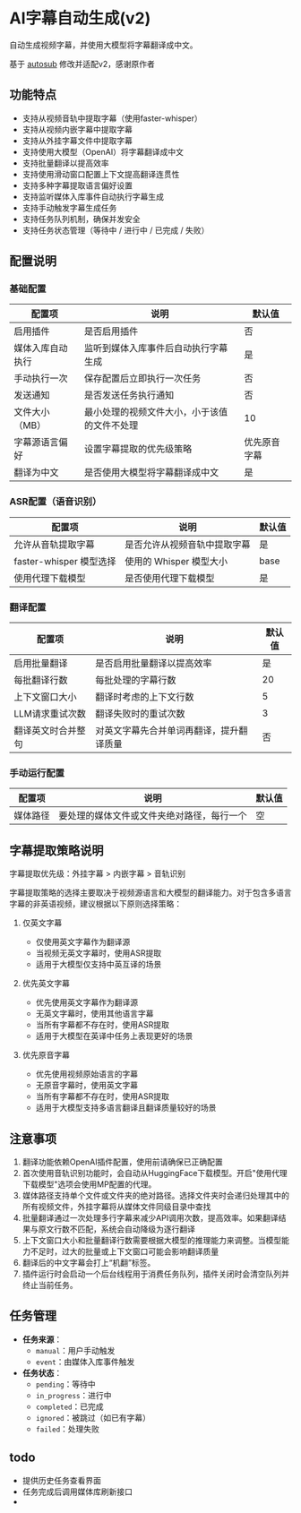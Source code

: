 # AI字幕自动生成(v2)

自动生成视频字幕，并使用大模型将字幕翻译成中文。

基于 [autosub](https://github.com/lightolly/MoviePilot-Plugins) 修改并适配v2，感谢原作者

## 功能特点

- 支持从视频音轨中提取字幕（使用faster-whisper）
- 支持从视频内嵌字幕中提取字幕
- 支持从外挂字幕文件中提取字幕
- 支持使用大模型（OpenAI）将字幕翻译成中文
- 支持批量翻译以提高效率
- 支持使用滑动窗口配置上下文提高翻译连贯性
- 支持多种字幕提取语言偏好设置
- 支持监听媒体入库事件自动执行字幕生成
- 支持手动触发字幕生成任务
- 支持任务队列机制，确保并发安全
- 支持任务状态管理（等待中 / 进行中 / 已完成 / 失败）

## 配置说明

### 基础配置

| 配置项      | 说明                     | 默认值    |
|----------|------------------------|--------|
| 启用插件     | 是否启用插件                 | 否      |
| 媒体入库自动执行 | 监听到媒体入库事件后自动执行字幕生成     | 是      |
| 手动执行一次   | 保存配置后立即执行一次任务          | 否      |
| 发送通知     | 是否发送任务执行通知             | 否      |
| 文件大小（MB） | 最小处理的视频文件大小，小于该值的文件不处理 | 10     |
| 字幕源语言偏好  | 设置字幕提取的优先级策略           | 优先原音字幕 |
| 翻译为中文    | 是否使用大模型将字幕翻译成中文        | 是      |

### ASR配置（语音识别）

| 配置项                 | 说明               | 默认值  |
|---------------------|------------------|------|
| 允许从音轨提取字幕           | 是否允许从视频音轨中提取字幕   | 是    |
| faster-whisper 模型选择 | 使用的 Whisper 模型大小 | base |
| 使用代理下载模型            | 是否使用代理下载模型       | 是    |

### 翻译配置

| 配置项       | 说明                   | 默认值 | 
|-----------|----------------------|-----|
| 启用批量翻译    | 是否启用批量翻译以提高效率        | 是   | 
| 每批翻译行数    | 每批处理的字幕行数            | 20  | 
| 上下文窗口大小   | 翻译时考虑的上下文行数          | 5   | 
| LLM请求重试次数 | 翻译失败时的重试次数           | 3   |
| 翻译英文时合并整句 | 对英文字幕先合并单词再翻译，提升翻译质量 | 否   |

### 手动运行配置

| 配置项  | 说明                    | 默认值 |
|------|-----------------------|-----|
| 媒体路径 | 要处理的媒体文件或文件夹绝对路径，每行一个 | 空   | 

## 字幕提取策略说明

字幕提取优先级：外挂字幕 > 内嵌字幕 > 音轨识别

字幕提取策略的选择主要取决于视频源语言和大模型的翻译能力。对于包含多语言字幕的非英语视频，建议根据以下原则选择策略：

1. 仅英文字幕
    - 仅使用英文字幕作为翻译源
    - 当视频无英文字幕时，使用ASR提取
    - 适用于大模型仅支持中英互译的场景

2. 优先英文字幕
    - 优先使用英文字幕作为翻译源
    - 无英文字幕时，使用其他语言字幕
    - 当所有字幕都不存在时，使用ASR提取
    - 适用于大模型在英译中任务上表现更好的场景

3. 优先原音字幕
    - 优先使用视频原始语言的字幕
    - 无原音字幕时，使用英文字幕
    - 当所有字幕都不存在时，使用ASR提取
    - 适用于大模型支持多语言翻译且翻译质量较好的场景

## 注意事项

1. 翻译功能依赖OpenAI插件配置，使用前请确保已正确配置
2. 首次使用音轨识别功能时，会自动从HuggingFace下载模型。开启"使用代理下载模型"选项会使用MP配置的代理。
3. 媒体路径支持单个文件或文件夹的绝对路径。选择文件夹时会递归处理其中的所有视频文件，外挂字幕将从媒体文件同级目录中查找
4. 批量翻译通过一次处理多行字幕来减少API调用次数，提高效率。如果翻译结果与原文行数不匹配，系统会自动降级为逐行翻译
5. 上下文窗口大小和批量翻译行数需要根据大模型的推理能力来调整。当模型能力不足时，过大的批量或上下文窗口可能会影响翻译质量
6. 翻译后的中文字幕会打上“机翻”标签。
7. 插件运行时会启动一个后台线程用于消费任务队列，插件关闭时会清空队列并终止当前任务。

## 任务管理

- **任务来源**：
  - `manual`：用户手动触发
  - `event`：由媒体入库事件触发
- **任务状态**：
  - `pending`：等待中
  - `in_progress`：进行中
  - `completed`：已完成
  - `ignored`：被跳过（如已有字幕）
  - `failed`：处理失败

## todo

- 提供历史任务查看界面
- 任务完成后调用媒体库刷新接口
- 